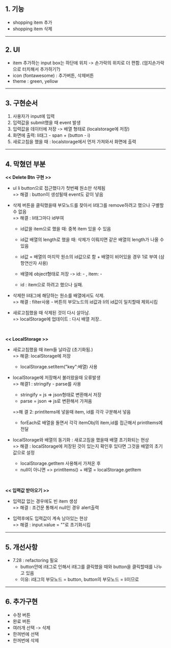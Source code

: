 ## 1. 기능

- shopping item 추가
- shopping item 삭제

-------------------------------------------------

## 2. UI

- item 추가하는 input box는 하단에 위치 -> 손가락의 위치로 더 편함. (엄지손가락으로 터치해서 추가하기?)
- icon (fontawesome) : 추가버튼, 삭제버튼 
- theme : green, yellow

-------------------------------------------------
## 3. 구현순서

1. 사용자가 input에 입력
2. 입력값을 submit했을 때 event 발생
3. 입력값을 데이터에 저장 -> 배열 형태로 (localstorage에 저장) 
4. 화면에 출력: li태그 - span + (button - i)
5. 새로고침을 했을 때 : localstorage에서 먼저 가져와서 화면에 출력



-------------------------------------------------

## 4. 막혔던 부분

**<< Delete Btn 구현 >>**

- ul li button으로 접근했다가 첫번째 원소만 삭제됨   
    => 해결 : button이 생성될때 event도 같이 넣음

- 삭제 버튼을 클릭했을때 부모노드를 찾아서 li태그를 remove하려고 했으나 구별할 수 없음   
    => 해결 : li태그마다 id부여    
    - id값을 item으로 했을 때: 중복 item 있을 수 있음   
    - id값 배열의 length로 했을 때: 삭제가 이뤄지면 같은 배열의 length가 나올 수 있음      
    - id값 = 배열의 마지막 원소의 id값으로 함 + 배열이 비어있을 경우 1로 부여 (삼항연산자 사용)

    - 배열에 object형태로 저장 -> id: - , item: - 
    - id : item으로 하려고 했으나 실패.

- 삭제한 li태그에 해당하는 원소를 배열에서도 삭제.   
    => 해결 : filter사용 - 버튼의 부모노드의 id값과 li의 id값이 일치할때 제외시킴

- 새로고침했을 때 삭제된 것이 다시 살아남.    
    => localStorage에 업데이트 : 다시 배열 저장..


<br>

**<< LocalStorage >>**

- 새로고침했을 때 item들 날라감 (초기화됨.)    
    => 해결: localStorage에 저장
    - localStorage.setItem("key":배열) 사용   

- localStorage에 저장해서 불러왔을때 오류발생   
    => 해결1 : stringify - parse를 사용
    - stringify = js => json형태로 변환해서 저장 
    - parse = json => js로 변환해서 가져옴

    =>해 결 2: printItems에 넣을때 item, id를 각각 구분해서 넣음
    - forEach로 배열을 돌면서 각각 itemObj의 item,id를 접근해서 printItems에 전달


- localStorage와 배열의 동기화 : 새로고침을 했을때 배열 초기화되는 현상    
    => 해결 : localStorage에 저장된 것이 있는지 확인후 있다면 그것을 배열의 초기값으로 설정    
    - localStorage.getItem 사용해서 가져온 후   
    - null이 아니면 => printItems() + 배열 = localStorage.getItem


<br>

**<< 입력값 받아오기 >>**

-  입력값 없는 경우에도 빈 item 생성    
    => 해결 : 조건문 통해서 null인 경우 alert출력

- 입력후에도 입력값이 계속 남아있는 현상   
    => 해결 : input.value = ""로 초기화시킴



----

## 5. 개선사항 

- 7.28 : refactoring 필요   
    - button안에 i태그로 인해서 i태그를 클릭했을 때와 button을 클릭할때를 나누고 있음   
    - 이유: i태그의 부모노드 = button, button의 부모노드 = li이므로


---
## 6. 추가구현 

- 수정 버튼
- 완료 버튼
- 여러개 선택 -> 삭제
- 한꺼번에 선택
- 한꺼번에 삭제